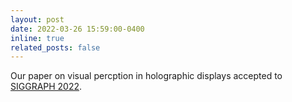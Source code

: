 ```yaml
---
layout: post
date: 2022-03-26 15:59:00-0400
inline: true
related_posts: false
---
```


Our paper on visual percption in holographic displays accepted to <a href="https://doi.org/10.1145/3528223.3530147">SIGGRAPH 2022</a>.